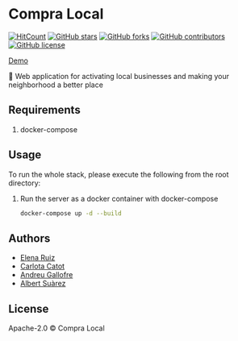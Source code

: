 # Compra Local

[![HitCount](http://hits.dwyl.io/carlotacb/compra-local.svg)](http://hits.dwyl.io/carlotacb/compra-local)
[![GitHub stars](https://img.shields.io/github/stars/carlotacb/compra-local.svg)](https://gitHub.com/carlotacb/compra-local/stargazers/)
[![GitHub forks](https://img.shields.io/github/forks/carlotacb/compra-local.svg)](https://gitHub.com/carlotacb/compra-local/network/)
[![GitHub contributors](https://img.shields.io/github/contributors/carlotacb/compra-local.svg)](https://gitHub.com/carlotacb/compra-local/graphs/contributors/)
[![GitHub license](https://img.shields.io/github/license/carlotacb/compra-local.svg)](https://github.com/carlotacb/compra-local/blob/master/LICENSE)

[Demo](https://compralocal.cat)

🛒 Web application for activating local businesses and making your neighborhood a better place

## Requirements

1. docker-compose

## Usage

To run the whole stack, please execute the following from the root directory:

1. Run the server as a docker container with docker-compose

    ```bash
    docker-compose up -d --build
    ```

## Authors

- [Elena Ruiz](https://github.com/elena20ruiz)
- [Carlota Catot](https://github.com/carlotacb)
- [Andreu Gallofre](https://github.com/andreugallofre)
- [Albert Suàrez](https://github.com/AlbertSuarez)

## License

Apache-2.0 © Compra Local

